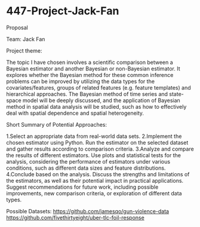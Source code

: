 # 447-Project-Jack-Fan

Proposal

Team: Jack Fan

Project theme: 

The topic I have chosen involves a scientific comparison between a Bayesian estimator and another Bayesian or non-Bayesian estimator. It explores whether the Bayesian method for these common inference problems can be improved by utilizing the data types for the covariates/features, groups of related features (e.g. feature templates) and hierarchical approaches. The Bayesian method of time series and state-space model will be deeply discussed, and the application of Bayesian method in spatial data analysis will be studied, such as how to effectively deal with spatial dependence and spatial heterogeneity.


Short Summary of Potential Approaches:

1.Select an appropriate data from real-world data sets.
2.Implement the chosen estimator using Python. Run the estimator on the selected dataset and gather results according to comparison criteria.
3.Analyze and compare the results of different estimators. Use plots and statistical tests for the analysis, considering the performance of estimators under various conditions, such as different data sizes and feature distributions.
4.Conclude based on the analysis. Discuss the strengths and limitations of the estimators, as well as their potential impact in practical applications. Suggest recommendations for future work, including possible improvements, new comparison criteria, or exploration of different data types.


Possible Datasets:
https://github.com/jamesqo/gun-violence-data
https://github.com/fivethirtyeight/uber-tlc-foil-response
